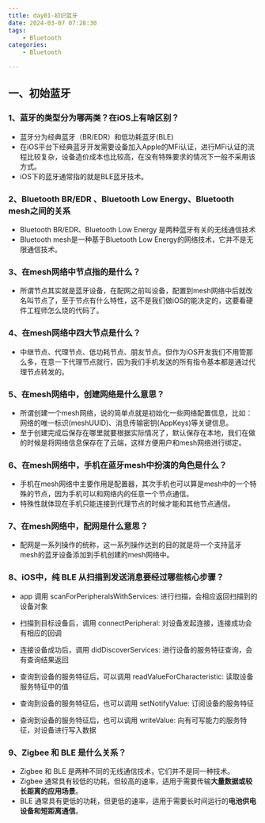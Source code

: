 ```yaml
---
title: day01-初识蓝牙
date: 2024-03-07 07:28:30
tags: 
	- Bluetooth
categories: 
	- Bluetooth

---
```


## 一、初始蓝牙

### 1、蓝牙的类型分为哪两类？在iOS上有啥区别？

- 蓝牙分为经典蓝牙（BR/EDR）和低功耗蓝牙(BLE)
- 在iOS平台下经典蓝牙开发需要设备加入Apple的MFi认证，进行MFi认证的流程比较复杂，设备造价成本也比较高，在没有特殊要求的情况下一般不采用该方式。
- iOS下的蓝牙通常指的就是BLE蓝牙技术。



### 2、Bluetooth BR/EDR 、Bluetooth Low Energy、Bluetooth mesh之间的关系

- Bluetooth BR/EDR、Bluetooth Low Energy 是两种蓝牙有关的无线通信技术
- Bluetooth mesh是一种基于Bluetooth Low Energy的网络技术，它并不是无限通信技术。



### 3、在mesh网络中节点指的是什么？

- 所谓节点其实就是蓝牙设备，在配网之前叫设备，配置到mesh网络中后就改名叫节点了，至于节点有什么特性，这不是我们做iOS的能决定的，这要看硬件工程师怎么烧的代码了。



### 4、在mesh网络中四大节点是什么？

- 中继节点、代理节点、低功耗节点、朋友节点。但作为iOS开发我们不用管那么多，在意一下代理节点就行，因为我们手机发送的所有指令基本都是通过代理节点转发的。



### 5、在mesh网络中，创建网络是什么意思？

- 所谓创建一个mesh网络，说的简单点就是初始化一些网络配置信息，比如：网络的唯一标识(meshUUID)、消息传输密钥(AppKeys)等关键信息。
- 至于创建完成后保存在哪里就要根据实际情况了，默认保存在本地，我们在做的时候是将网络信息保存在了云端，这样方便用户和mesh网络进行绑定。



### 6、在mesh网络中，手机在蓝牙mesh中扮演的角色是什么？

- 手机在mesh网络中主要作用是配置器，其次手机也可以算是mesh中的一个特殊的节点，因为手机可以和网络内的任意一个节点通信。
- 特殊性就体现在手机只能连接到代理节点的时候才能和其他节点通信。



### 7、在mesh网络中，配网是什么意思？

- 配网是一系列操作的统称，这一系列操作达到的目的就是将一个支持蓝牙mesh的蓝牙设备添加到手机创建的mesh网络中。



### 8、iOS中，纯 BLE 从扫描到发送消息要经过哪些核心步骤？

- app 调用 scanForPeripheralsWithServices: 进行扫描，会相应返回扫描到的设备对象

- 扫描到目标设备后，调用 connectPeripheral: 对设备发起连接，连接成功会有相应的回调

-  连接设备成功后，调用 didDiscoverServices: 进行设备的服务特征查询，会有查询结果返回

- 查询到设备的服务特征后，可以调用 readValueForCharacteristic: 读取设备服务特征中的值

- 查询到设备的服务特征后，也可以调用 setNotifyValue: 订阅设备的服务特征

- 查询到设备的服务特征后，也可以调用 writeValue: 向有可写能力的服务特征，对设备进行写入数据



### 9、Zigbee 和 BLE 是什么关系？

- Zigbee 和 BLE 是两种不同的无线通信技术，它们并不是同一种技术。
- Zigbee 通常具有较低的功耗，但较高的速率，适用于需要传输**大量数据或较长距离的应用场景**。
- BLE 通常具有更低的功耗，但更低的速率，适用于需要长时间运行的**电池供电设备和短距离通信**。

